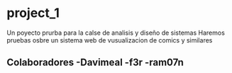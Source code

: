 # project_1
Un poyecto prurba para la calse de analisis y diseño de sistemas
Haremos pruebas osbre un sistema web de vusualizacion de comics y similares

Colaboradores
-Davimeal
-f3r
-ram07n
-

